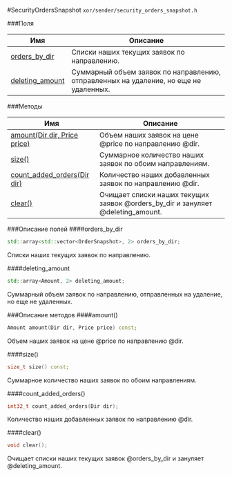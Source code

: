 #SecurityOrdersSnapshot
`xor/sender/security_orders_snapshot.h`

###Поля

|Имя| Описание|
|------------------|--------------------|
|[orders_by_dir](#orders_by_dir)|Списки наших текущих заявок по направлению.|
|[deleting_amount](#deleting_amount)|Суммарный объем заявок по направлению, отправленных на удаление, но еще не удаленных.|

###Методы

|Имя| Описание|
|------------------|--------------------|
|[amount(Dir dir, Price price)](#amount)|Объем наших заявок на цене @price по направлению @dir.|
|[size()](#size)|Суммарное количество наших заявок по обоим направлениям.|
|[count_added_orders(Dir dir)](#count_added_orders)|Количество наших добавленных заявок по направлению @dir.|
|[clear()](#clear)|Очищает списки наших текущих заявок @orders_by_dir и зануляет @deleting_amount.|

###Описание полей
<a id="orders_by_dir"></a>
####orders_by_dir
```c++
std::array<std::vector<OrderSnapshot>, 2> orders_by_dir;
```
Списки наших текущих заявок по направлению.

<a id="deleting_amount"></a>
####deleting_amount
```c++
std::array<Amount, 2> deleting_amount;
```
Суммарный объем заявок по направлению, отправленных на удаление, но еще не удаленных.


###Описание методов
<a id="amount"></a>
####amount()
```c++
Amount amount(Dir dir, Price price) const;
```
Объем наших заявок на цене @price по направлению @dir.

<a id="size"></a>
####size()
```c++
size_t size() const;
```
Суммарное количество наших заявок по обоим направлениям.

<a id="count_added_orders"></a>
####count_added_orders()
```c++
int32_t count_added_orders(Dir dir);
```
Количество наших добавленных заявок по направлению @dir.

<a id="clear"></a>
####clear()
```c++
void clear();
```
Очищает списки наших текущих заявок @orders_by_dir и зануляет @deleting_amount.


